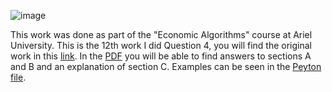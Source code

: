 ![image](https://user-images.githubusercontent.com/57855070/102347040-826a6b00-3fa8-11eb-86b4-4cd80509b9e9.png)

This work was done as part of the "Economic Algorithms" course at Ariel University.
This is the 12th work I did Question 4, you will find the original work in this [link](https://github.com/erelsgl-at-ariel/algorithms-5781/blob/master/11-trading-cycles/homework.pdf).
In the [PDF](https://github.com/TomLatin/Economic_Algorithms-_Ex12/blob/main/Answers.pdf) you will be able to find answers to sections A and B and an explanation of section C.
Examples can be seen in the [Peyton file](https://github.com/TomLatin/Economic_Algorithms-_Ex12/blob/main/main.py).
